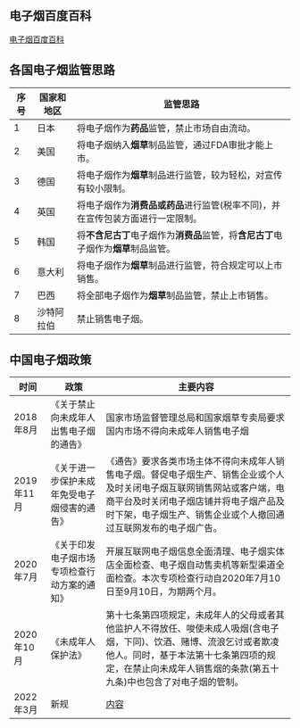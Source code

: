 ## 电子烟百度百科

[电子烟百度百科](https://baike.baidu.com/item/%E7%94%B5%E5%AD%90%E9%A6%99%E7%83%9F/7731234?fr=aladdin)

## 各国电子烟监管思路

| 序号 | 国家和地区 | 监管思路                                                     |
| ---- | ---------- | ------------------------------------------------------------ |
| 1    | 日本       | 将电子烟作为**药品**监管，禁止市场自由流动。                 |
| 2    | 美国       | 将电子烟纳入**烟草**制品监管，通过FDA审批才能上市。          |
| 3    | 德国       | 将电子烟作为**烟草**制品进行监管，较为轻松，对宣传有较小限制。 |
| 4    | 英国       | 将电子烟作为**消费品或药品**进行监管(税率不同)，并在宣传包装方面进行一定限制。 |
| 5    | 韩国       | 将**不含尼古丁**电子烟作为**消费品**监管，将**含尼古丁**电子烟作为**烟草**制品监管。 |
| 6    | 意大利     | 将电子烟作为**烟草**制品进行监管，符合规定可以上市销售。     |
| 7    | 巴西       | 将全部电子烟作为**烟草**制品监管，禁止上市销售。             |
| 8    | 沙特阿拉伯 | 禁止销售电子烟。                                             |



## 中国电子烟政策

| 时间       | 政策                                         | 主要内容                                                     |
| ---------- | -------------------------------------------- | ------------------------------------------------------------ |
| 2018年8月  | 《关于禁止向未成年人出售电子烟的通告》       | 国家市场监督管理总局和国家烟草专卖局要求国内市场不得向未成年人销售电子烟 |
| 2019年11月 | 《关于进一步保护未成年免受电子烟侵害的通告》 | 《通告》要求各类市场主体不得向未成年人销售电子烟。督促电子烟生产、销售企业或个人及时关闭电子烟互联网销售网站或客户端，电商平台及时关闭电子烟店铺并将电子烟产品及时下架，电子烟生产、销售企业或个人撤回通过互联网发布的电子烟广告。 |
| 2020年7月  | 《关于印发电子烟市场专项检查行动方案的通知》 | 开展互联网电子烟信息全面清理、电子烟实体店全面检查、电子烟自动售卖机等新型渠道全面检查。本次专项检查行动自2020年7月10日至9月10日，为期两个月。 |
| 2020年10月 | 《未成年人保护法》                           | 第十七条第四项规定，未成年人的父母或者其他监护人不得放任、唆使未成人吸烟(含电子烟，下同)、饮酒、赌博、流浪乞讨或者欺凌他人。同时，基于本法第十七条第四项的规定，在禁止向未成年人销售烟的条款(第五十九条)中也包含了对电子烟的管制。 |
| 2022年3月  | 新规                                         | [内容](https://baijiahao.baidu.com/s?id=1730002155687660480&wfr=spider&for=pc) |













































































